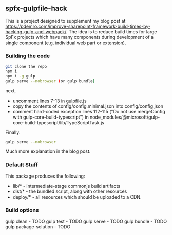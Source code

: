 ## spfx-gulpfile-hack

This is a project designed to supplement my blog post at https://pdemro.com/improve-sharepoint-framework-build-times-by-hacking-gulp-and-webpack/.  The idea is to reduce build times for large SpFx projects which have many components during development of a single component (e.g. individual web part or extension).


### Building the code

```bash
git clone the repo
npm i
npm i -g gulp
gulp serve --nobrowser (or gulp bundle)
```
next, 
* uncomment lines 7-13 in gulpfile.js
* copy the contents of config/config.minimal.json into config/config.json
* comment hard-coded exception lines 112-115 ("Do not use mergeConfig with gulp-core-build-typescript") in node_modules/@microsoft/gulp-core-build-typescript/lib/TypeScriptTask.js

Finally:
```bash
gulp serve --nobrowser
```
Much more explanation in the blog post.

### Default Stuff

This package produces the following:

* lib/* - intermediate-stage commonjs build artifacts
* dist/* - the bundled script, along with other resources
* deploy/* - all resources which should be uploaded to a CDN.

### Build options

gulp clean - TODO
gulp test - TODO
gulp serve - TODO
gulp bundle - TODO
gulp package-solution - TODO
